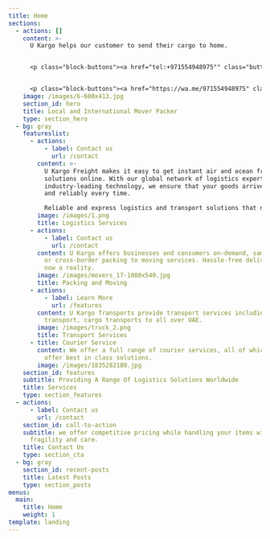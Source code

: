 ```yaml
---
title: Home
sections:
  - actions: []
    content: >-
      U Kargo helps our customer to send their cargo to home.


      <p class="block-buttons"><a href="tel:+971554948975"" class="button white large"> Call us </a></p>


      <p class="block-buttons"><a href="https://wa.me/971554948975" class="button white large">Whatsapp</a></p>
    image: /images/6-600x413.jpg
    section_id: hero
    title: Local and International Mover Packer
    type: section_hero
  - bg: gray
    featureslist:
      - actions:
          - label: Contact us
            url: /contact
        content: >-
          U Kargo Freight makes it easy to get instant air and ocean freight
          solutions online. With our global network of logistics experts and
          industry-leading technology, we ensure that your goods arrive safely
          and reliably every time.

          Reliable and express logistics and transport solutions that no waste your time!
        image: /images/1.png
        title: Logistics Services
      - actions:
          - label: Contact us
            url: /contact
        content: U Kargo offers businesses and consumers on-demand, same-day, next-day
          or cross-border packing to moving services. Hassle-free delivery is
          now a reality.
        image: /images/movers_17-1080x540.jpg
        title: Packing and Moving
      - actions:
          - label: Learn More
            url: /features
        content: U Kargo Transports provide transport services including Furniture
          transport, cargo transports to all over UAE.
        image: /images/truck_2.png
        title: Transport Services
      - title: Courier Service
        content: We offer a full range of courier services, all of which are designed to
          offer best in class solutions.
        image: /images/1835282180.jpg
    section_id: features
    subtitle: Providing A Range Of Logistics Solutions Worldwide
    title: Services
    type: section_features
  - actions:
      - label: Contact us
        url: /contact
    section_id: call-to-action
    subtitle: we offer competitive pricing while handling your items with ultimate
      fragility and care.
    title: Contact Us
    type: section_cta
  - bg: gray
    section_id: recent-posts
    title: Latest Posts
    type: section_posts
menus:
  main:
    title: Home
    weight: 1
template: landing
---
```

